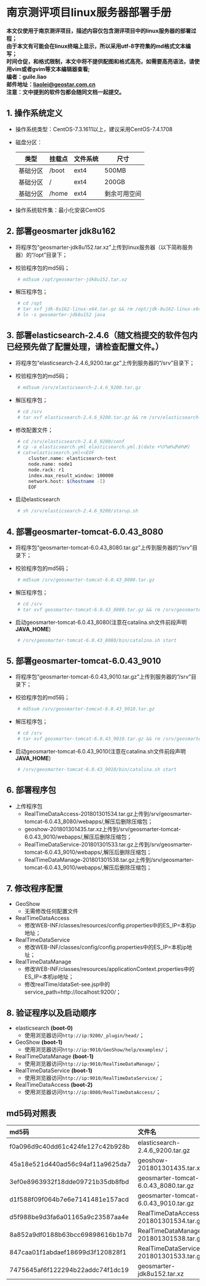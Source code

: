 # 南京测评项目linux服务器部署手册

**本文仅使用于南京测评项目，描述内容仅包含测评项目中的linux服务器的部署过程；**  
**由于本文有可能会在linux终端上显示，所以采用utf-8字符集的md格式文本编写；**  
**时间仓促，和格式限制，本文中将不提供配图和格式高亮，如需要高亮语法，请使用vim或者gvim等文本编辑器查看;**  
**编者：guile.liao**  
**邮件地址：liaolei@geostar.com.cn**  
**注意：文中提到的软件包都会随同文档一起提交。**  



## 1. 操作系统定义

 - 操作系统类型：CentOS-7.3.1611以上，建议采用CentOS-7.4.1708

 - 磁盘分区：

   |类型|挂载点|文件系统|尺寸|  
   |-|-|-|-| 
   |基础分区|/boot|ext4|500MB|  
   |基础分区|/|ext4|200GB|  
   |基础分区|/home|ext4|剩余可用空间|  

 - 操作系统软件集：最小化安装CentOS

## 2. 部署geosmarter jdk8u162

 - 将程序包“geosmarter-jdk8u152.tar.xz”上传到linux服务器（以下简称服务器）的“/opt”目录下；

 - 校验程序包的md5码；
```bash
	# md5sum /opt/geosmarter-jdk8u152.tar.xz
```
 - 解压程序包；
```bash
	# cd /opt
	# tar xvf jdk-8u162-linux-x64.tar.gz && rm /opt/jdk-8u162-linux-x64.tar.gz -rf
	# ln -s geosmarter-jdk8u152 java
```

## 3. 部署elasticsearch-2.4.6（随文档提交的软件包内已经预先做了配置处理，请检查配置文件。）

 - 将程序包“elasticsearch-2.4.6_9200.tar.gz”上传到服务器的“/srv”目录下；

 - 校验程序包的md5码；
```bash
	# md5sum /srv/elasticsearch-2.4.6_9200.tar.gz
```
 - 解压程序包；
```bash
	# cd /srv
	# tar xvf elasticsearch-2.4.6_9200.tar.gz && rm /srv/elasticsearch-2.4.6_9200.tar.gz -rf
```
 - 修改配置文件；
```bash
	# cd /srv/elasticsearch-2.4.6_9200/conf
	# cp -a elasticsearch.yml elasticsearch.yml.$(date +%Y%m%d%H%M)
	# cat>elasticsearch.yml<<EOF
		cluster.name: elasticsearch-test
		node.name: node1
		node.rack: r1
		index.max_result_window: 100000
		network.host: $(hostname -I)
		EOF
```
 - 启动elasticsearch
```bash
	# sh /srv/elasticsearch-2.4.6_9200/starup.sh
```

## 4. 部署geosmarter-tomcat-6.0.43_8080

 - 将程序包“geosmarter-tomcat-6.0.43_8080.tar.gz”上传到服务器的“/srv”目录下；

 - 校验程序包的md5码；
```bash
	# md5sum /srv/geosmarter-tomcat-6.0.43_8080.tar.gz
```
 - 解压程序包；
```bash
	# cd /srv
	# tar xvf geosmarter-tomcat-6.0.43_8080.tar.gz && rm /srv/geosmarter-tomcat-6.0.43_8080.tar.gz -rf
```
 - 启动geosmarter-tomcat-6.0.43_8080(注意在catalina.sh文件前段声明**JAVA_HOME**)
```bash
	# /srv/geosmarter-tomcat-6.0.43_8080/bin/catalina.sh start
```

## 5. 部署geosmarter-tomcat-6.0.43_9010

 - 将程序包“geosmarter-tomcat-6.0.43_9010.tar.gz”上传到服务器的“/srv”目录下；

 - 校验程序包的md5码；
```bash
	# md5sum /srv/geosmarter-tomcat-6.0.43_9010.tar.gz
```
 - 解压程序包；
```bash
	# cd /srv
	# tar xvf geosmarter-tomcat-6.0.43_9010.tar.gz && rm /srv/geosmarter-tomcat-6.0.43_9010.tar.gz -rf
```
 - 启动geosmarter-tomcat-6.0.43_9010(注意在catalina.sh文件前段声明**JAVA_HOME**)
```bash
	# /srv/geosmarter-tomcat-6.0.43_9010/bin/catalina.sh start
```

## 6. 部署程序包

 - 上传程序包
   - RealTimeDataAccess-201801301534.tar.gz上传到/srv/geosmarter-tomcat-6.0.43_8080/webapps/,解压后删除压缩包；
   - geoshow-201801301435.tar.xz上传到/srv/geosmarter-tomcat-6.0.43_9010/webapps/,解压后删除压缩包；
   - RealTimeDataService-201801301533.tar.gz上传到/srv/geosmarter-tomcat-6.0.43_9010/webapps/,解压后删除压缩包；
   - RealTimeDataManage-201801301538.tar.gz上传到/srv/geosmarter-tomcat-6.0.43_9010/webapps/,解压后删除压缩包；

## 7. 修改程序配置
 - GeoShow
   - 无需修改任何配置文件
 - RealTimeDataAccess
   - 修改WEB-INF/classes/resources/config.properties中的ES_IP=本机ip地址；
 - RealTimeDataService
   - 修改WEB-INF/classes/config/config.properties中的ES_IP=本机ip地址；
 - RealTimeDataManage
   - 修改WEB-INF/classes/resources/applicationContext.properties中的ES_IP=本机ip地址；
   - 修改realTime/dataSet-see.jsp中的service_path=http://localhost:9200/；

## 8. 验证程序以及启动顺序

 - elasticsearch **(boot-0)**
   - 使用浏览器访问`http://ip:9200/_plugin/head/`；
 - GeoShow **(boot-1)**
   - 使用浏览器访问`http://ip:9010/GeoShow/help/examples/`；
 - RealTimeDataManage **(boot-1)**
   - 使用浏览器访问`http://ip:9010/RealTimeDataManage/`；
 - RealTimeDataService **(boot-1)**
   - 使用浏览器访问`http://ip:9010/RealTimeDataService/`；
 - RealTimeDataAccess **(boot-2)**
   - 使用浏览器访问`http://ip:8080/RealTimeDataAccess/`；

## md5码对照表

   |md5码|文件名|
   |:-|:-|
   |f0a096d9c40dd61c424fe127c42b928b|elasticsearch-2.4.6_9200.tar.gz|
   |45a18e521d440ad56c94af11a9625da7|geoshow-201801301435.tar.xz|
   |3ef0e8963932f18dde09721b35db8fbd|geosmarter-tomcat-6.0.43_8080.tar.gz|
   |d1f588f09f064b7e6e7141481e157acd|geosmarter-tomcat-6.0.43_9010.tar.gz|
   |d5f988be9d3fa6a01165a9c23587aa4e|RealTimeDataAccess-201801301534.tar.gz|
   |8a852a9df0188b63bcc69898616b1b7d|RealTimeDataManage-201801301538.tar.gz|
   |847caa01f1abdaef18699d3f120828f1|RealTimeDataService-201801301533.tar.gz|
   |7475645af6f122294b22addc74f1dc19|geosmarter-jdk8u152.tar.xz|
